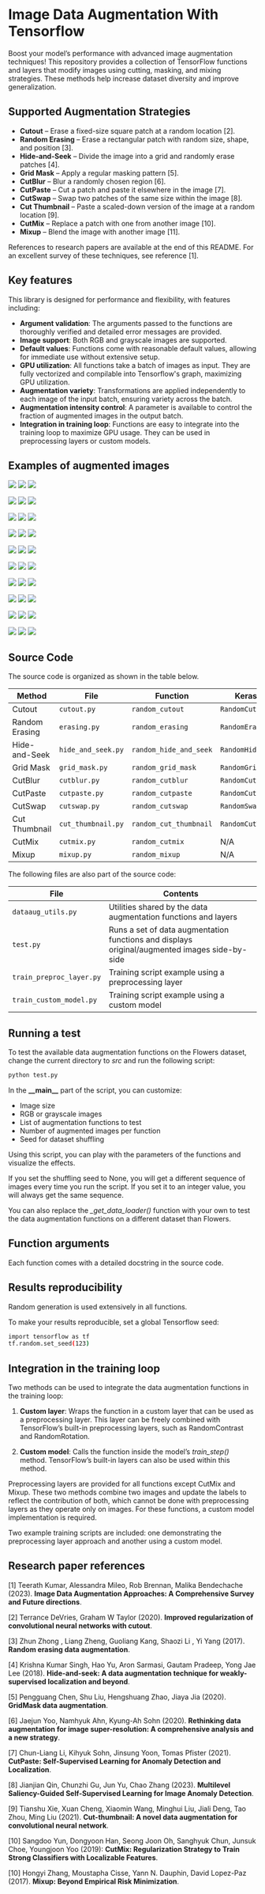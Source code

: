 
# Image Data Augmentation With Tensorflow

Boost your model’s performance with advanced image augmentation techniques! This repository provides a collection of TensorFlow functions and layers that modify images using cutting, masking, and mixing strategies. These methods help increase dataset diversity and improve generalization.

## Supported Augmentation Strategies

- **Cutout** – Erase a fixed-size square patch at a random location [2].
- **Random Erasing** – Erase a rectangular patch with random size, shape, and position [3].
- **Hide-and-Seek** – Divide the image into a grid and randomly erase patches [4].
- **Grid Mask** – Apply a regular masking pattern [5].
- **CutBlur** – Blur a randomly chosen region [6].
- **CutPaste** – Cut a patch and paste it elsewhere in the image [7].
- **CutSwap** – Swap two patches of the same size within the image [8].
- **Cut Thumbnail** – Paste a scaled-down version of the image at a random location [9].
- **CutMix** – Replace a patch with one from another image [10].
- **Mixup** – Blend the image with another image [11].

References to research papers are available at the end of this README. For an excellent survey of these techniques, see reference [1].

## Key features

This library is designed for performance and flexibility, with features including:

- **Argument validation**: The arguments passed to the functions are thoroughly verified and detailed error messages are provided.
- **Image support**: Both RGB and grayscale images are supported.
- **Default values**: Functions come with reasonable default values, allowing for immediate use without extensive setup.
- **GPU utilization**: All functions take a batch of images as input. They are fully vectorized and compilable into Tensorflow's graph, maximizing GPU utilization.
- **Augmentation variety**: Transformations are applied independently to each image of the input batch, ensuring variety across the batch.
- **Augmentation intensity control**: A parameter is available to control the fraction of augmented images in the output batch.
- **Integration in training loop**: Functions are easy to integrate into the training loop to maximize GPU usage. They can be used in preprocessing layers or custom models.

## Examples of augmented images

![](pictures/cutout_1.JPG)
![](pictures/cutout_2.JPG)
![](pictures/cutout_3.JPG)

![](pictures/erasing_1.JPG)
![](pictures/erasing_2.JPG)
![](pictures/erasing_3.JPG)

![](pictures/hide_and_seek_1.JPG)
![](pictures/hide_and_seek_2.JPG)
![](pictures/hide_and_seek_3.JPG)

![](pictures/grid_mask_1.JPG)
![](pictures/grid_mask_2.JPG)
![](pictures/grid_mask_3.JPG)

![](pictures/cutblur_1.JPG)
![](pictures/cutblur_2.JPG)
![](pictures/cutblur_3.JPG)

![](pictures/cutpaste_1.JPG)
![](pictures/cutpaste_2.JPG)
![](pictures/cutpaste_3.JPG)

![](pictures/cutswap_1.JPG)
![](pictures/cutswap_2.JPG)
![](pictures/cutswap_3.JPG)

![](pictures/cut_thumbnail_1.JPG)
![](pictures/cut_thumbnail_2.JPG)
![](pictures/cut_thumbnail_3.JPG)

![](pictures/cutmix_1.JPG)
![](pictures/cutmix_2.JPG)
![](pictures/cutmix_3.JPG)

![](pictures/mixup_1.JPG)
![](pictures/mixup_2.JPG)
![](pictures/mixup_3.JPG)

## Source Code

The source code is organized as shown in the table below.


| Method          | File               | Function                 | Keras layer            |
|-----------------|--------------------|--------------------------|------------------------|
| Cutout          | `cutout.py`        | `random_cutout`          | `RandomCutout`         |
| Random Erasing  | `erasing.py`       | `random_erasing`         | `RandomErasing`        |
| Hide-and-Seek   | `hide_and_seek.py` | `random_hide_and_seek`   | `RandomHideAndSeek`    |
| Grid Mask       | `grid_mask.py`     | `random_grid_mask`       | `RandomGridMask`       |
| CutBlur         | `cutblur.py`       | `random_cutblur`         | `RandomCutBlur`        |
| CutPaste        | `cutpaste.py`      | `random_cutpaste`        | `RandomCutPaste`       |
| CutSwap         | `cutswap.py`       | `random_cutswap`         | `RandomSwap`           |
| Cut Thumbnail   | `cut_thumbnail.py` | `random_cut_thumbnail`   | `RandomCutThumbnail`   |
| CutMix          | `cutmix.py`        | `random_cutmix`          |  N/A                   |
| Mixup           | `mixup.py`         | `random_mixup`           |  N/A                   |

The following files are also part of the source code:

| File                     | Contents                                                    
|--------------------------|------------------------------------------------------------------|
| `dataaug_utils.py`       | Utilities shared by the data augmentation functions and layers   |
| `test.py`                | Runs a set of data augmentation functions and displays original/augmented images side-by-side |
| `train_preproc_layer.py` | Training script example using a preprocessing layer              |
| `train_custom_model.py`  | Training script example using a custom model                     |

## Running a test

To test the available data augmentation functions on the Flowers dataset, change the current directory to *src* and run the following script:

```bash
python test.py
```

In the **\_\_main\_\_** part of the script, you can customize:

- Image size
- RGB or grayscale images
- List of augmentation functions to test
- Number of augmented images per function
- Seed for dataset shuffling

Using this script, you can play with the parameters of the functions and visualize the effects.

If you set the shuffling seed to None, you will get a different sequence of images every time you run the script. If you set it to an integer value, you will always get the same sequence.

You can also replace the *_get_data_loader()* function with your own to test the data augmentation functions on a different dataset than Flowers.

## Function arguments

Each function comes with a detailed docstring in the source code.

## Results reproducibility

Random generation is used extensively in all functions.

To make your results reproducible, set a global Tensorflow seed:

```bash
import tensorflow as tf
tf.random.set_seed(123)
```

## Integration in the training loop

Two methods can be used to integrate the data augmentation functions in the training loop:

1. **Custom layer**: Wraps the function in a custom layer that can be used as a preprocessing layer. This layer can be freely combined with TensorFlow’s built-in preprocessing layers, such as RandomContrast and RandomRotation.

2. **Custom model**: Calls the function inside the model’s *train_step()* method. TensorFlow’s built-in layers can also be used within this method.

Preprocessing layers are provided for all functions except CutMix and Mixup. These two methods combine two images and update the labels to reflect the contribution of both, which cannot be done with preprocessing layers as they operate only on images. For these functions, a custom model implementation is required.

Two example training scripts are included: one demonstrating the preprocessing layer approach and another using a custom model.

## Research paper references

[1] Teerath Kumar, Alessandra Mileo, Rob Brennan, Malika Bendechache (2023). **Image Data Augmentation Approaches: A Comprehensive Survey and Future directions**.

[2] Terrance DeVries, Graham W Taylor (2020). **Improved regularization of convolutional neural networks with cutout**.

[3] Zhun Zhong , Liang Zheng, Guoliang Kang, Shaozi Li , Yi Yang (2017). **Random erasing data augmentation**.

[4] Krishna Kumar Singh, Hao Yu, Aron Sarmasi, Gautam Pradeep, Yong Jae Lee (2018). **Hide-and-seek: A data augmentation technique for weakly-supervised localization and beyond**.

[5] Pengguang Chen, Shu Liu, Hengshuang Zhao, Jiaya Jia (2020). **GridMask data augmentation**.

[6] Jaejun Yoo, Namhyuk Ahn, Kyung-Ah Sohn (2020). **Rethinking data augmentation for image super-resolution: A comprehensive analysis and a new strategy**.

[7] Chun-Liang Li, Kihyuk Sohn, Jinsung Yoon, Tomas Pfister (2021). **CutPaste: Self-Supervised Learning for Anomaly Detection and Localization**.

[8] Jianjian Qin, Chunzhi Gu, Jun Yu, Chao Zhang (2023). **Multilevel Saliency-Guided Self-Supervised Learning for Image Anomaly Detection**.

[9] Tianshu Xie, Xuan Cheng, Xiaomin Wang, Minghui Liu, Jiali Deng, Tao Zhou, Ming Liu (2021). **Cut-thumbnail: A novel data augmentation for convolutional neural network**.

[10] Sangdoo Yun, Dongyoon Han, Seong Joon Oh, Sanghyuk Chun, Junsuk Choe, Youngjoon Yoo (2019): **CutMix: Regularization Strategy to Train Strong Classifiers with Localizable Features**.

[10] Hongyi Zhang, Moustapha Cisse, Yann N. Dauphin, David Lopez-Paz (2017). **Mixup: Beyond Empirical Risk Minimization**.


